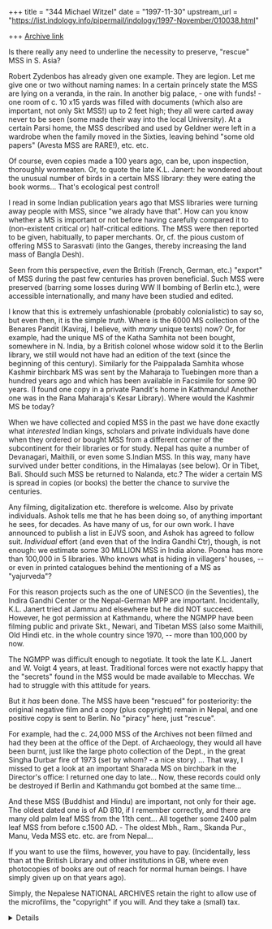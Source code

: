 +++
title = "344 Michael Witzel"
date = "1997-11-30"
upstream_url = "https://list.indology.info/pipermail/indology/1997-November/010038.html"

+++
[Archive link](https://list.indology.info/pipermail/indology/1997-November/010038.html)

<FOR THOSE interested in manuscripts>

Is there really any need to underline the necessity to preserve, "rescue"
MSS in S. Asia?

Robert Zydenbos has already given one example. They are legion. Let me
give one or two without naming names: In a certain princely state the MSS
are lying on a veranda, in the rain. In another big palace, - one with
funds! - one room of c. 10 x15 yards was filled with documents (which also
are important, not only Skt MSS!) up to 2 feet high; they all were carted
away never to be seen (some made their way into the local University).
At a certain Parsi home, the MSS described and used by Geldner were left
in a wardrobe when the family moved in the Sixties, leaving behind "some
old papers" (Avesta MSS are RARE!), etc. etc.

Of course, even copies made a 100 years ago, can be,  upon inspection,
thoroughly wormeaten. Or, to quote the late K.L. Janert: he wondered about
the unusual number of birds in a certain MSS library: they were eating the
book worms... That's ecological pest control!

I read in some Indian publication years ago that MSS libraries were
turning away people with MSS, since "we alrady have that". How can you
know whether a MS is important or not before having carefully compared it
to (non-existent critical or) half-critical editions. The MSS were then
reported to be given, habitually, to paper merchants. Or, cf. the pious
custom of offering MSS to Sarasvati (into the Ganges, thereby increasing
the land mass of Bangla Desh).

Seen from this perspective, *even* the British (French, German, etc.)
"export" of MSS during the past few centuries has proven beneficial. Such
MSS were preserved (barring some losses during WW II bombing of Berlin
etc.), were accessible internationally, and many have been studied and
edited.

I know that this is extremely unfashionable (probably colonialistic) to
say so, but even then, it is the simple *truth*. Where is the 6000 MS
collection of the Benares Pandit (Kaviraj, I believe, with *many* unique
texts) now? Or, for example, had the unique MS of the Katha Samhita not
been bought, somewhere in N. India, by a British colonel whose widow sold
it to the Berlin library, we still would not have had an edition of the
text (since the beginning of this century).  Similarly for the Paippalada
Samhita whose Kashmir birchbark MS was sent by the Maharaja to Tuebingen
more than a hundred years ago and which has been available in Facsimile
for some 90 years. (I found one copy in a private Pandit's home in
Kathmandu!  Another one was in the Rana Maharaja's Kesar Library). Where
would the Kashmir MS be today?

When we have collected and copied MSS in the past we have done exactly
what *interested* Indian kings, scholars and private individuals have done
when they ordered or bought MSS from a different corner of the
subcontinent for their libraries or for study. Nepal has quite a number of
Devanagari, Maithili, or even some S.Indian MSS. In this way, many have
survived under better conditions, in the Himalayas (see below). Or in
Tibet, Bali. Should such MSS be returned to Nalanda, etc.? The wider a
certain MS is spread in copies (or books) the better the chance to survive
the centuries.

Any filming, digitalization etc. therefore is welcome. Also by private
individuals. Ashok tells me that he has been doing so, of anything
important he sees, for decades. As have many of us, for our own work. I
have announced to publish a list in EJVS soon, and Ashok has agreed to
follow suit. *Individual* effort (and even that of the Indira Gandhi Ctr),
though, is not enough: we estimate some 30 MILLION MSS in India alone.
Poona has more than 100,000 in 5 libraries. Who knows what is hiding in
villagers' houses, -- or even in printed catalogues behind the mentioning
of a MS as "yajurveda"?



For this reason projects such as the one of UNESCO (in the Seventies), the
Indira Gandhi Center or the Nepal-German MPP are important. Incidentally,
K.L. Janert tried at Jammu and elsewhere but he did NOT succeed. However,
he got permission at Kathmandu, where the NGMPP have been filming public
and private Skt., Newari, and Tibetan MSS (also some Maithili, Old Hindi
etc.  in the whole country since 1970, -- more than 100,000 by now.

The NGMPP was difficult enough to negotiate. It took the late K.L. Janert
and W. Voigt 4 years, at least. Traditional forces were not exactly happy
that the "secrets" found in the MSS would be made available to Mlecchas.
We had to struggle with this attitude for years.

But it *has* been done. The MSS have been "rescued" for posteriority: the
original negative film and a copy (plus copyright) remain in Nepal, and
one positive copy is sent to Berlin. No "piracy" here, just "rescue".

For example, had the c. 24,000 MSS of the Archives not been filmed and had
they been at the office of the Dept. of Archaeology, they would all have
been burnt, just like the large photo collection of the Dept., in the
great Singha Durbar fire of 1973 (set by whom? - a nice story) ... That
way, I missed to get a look at an important Sharada MS on birchbark in the
Director's office: I returned one day to late...  Now, these records
could only be destroyed if Berlin and Kathmandu got bombed at the same
time...

And these MSS (Buddhist and Hindu) are important, not only for their age.
The oldest dated one is of AD 810, if I remember correctly, and there are
many old palm leaf MSS from the 11th cent...  All together some 2400
palm leaf MSS from before c.1500 AD. - The oldest Mbh., Ram., Skanda Pur.,
Manu, Veda MSS etc. etc. are from Nepal...

If you want to use the films, however, you have to pay. (Incidentally,
less than at the British Library and other institutions in GB, where even
photocopies of books are out of reach for normal human beings. I have
simply given up on that years ago).

Simply, the Nepalese NATIONAL ARCHIVES retain the right to allow use of
the microfilms, the "copyright" if you will. And they take a (small) tax.
<Details in another posting>

Perhaps, rightly so.

For it is only at this place in the Indian subcontinent (even when
comparing some Jaina Bhandars) that, aided by the fact of having suffered
*very* few invasions, people did take such good care of their MSS that we
can now enjoy the reading of so many ANCIENT MSS / texts...

MW.

 ==========================================================================
Michael Witzel                                  witzel at fas.harvard.edu
phone: 1- 617 - 495 3295 (voice & messages), 496 8570, fax 617 - 496 8571
---------------------------------------------------------------------------



